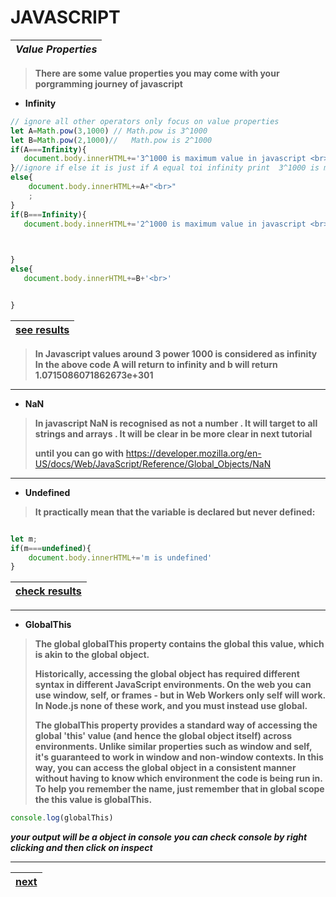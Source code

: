 # JAVASCRIPT

|_Value Properties_|
|---|  
>**There are some value properties you may come with your porgramming journey of javascript**

- **Infinity**

```javascript
// ignore all other operators only focus on value properties 
let A=Math.pow(3,1000) // Math.pow is 3^1000
let B=Math.pow(2,1000)//   Math.pow is 2^1000
if(A===Infinity){
   document.body.innerHTML+='3^1000 is maximum value in javascript <br>'
}//ignore if else it is just if A equal toi infinity print  3^1000 is maximum value in javascript
else{
    document.body.innerHTML+=A+"<br>"
    ;
}
if(B===Infinity){
   document.body.innerHTML+='2^1000 is maximum value in javascript <br>'


    
}
else{
   document.body.innerHTML+=B+'<br>'


}
```
|[see results](https://acquiredevs.github.io/javascript-tutorial-3/)|
|---|

> **In Javascript values around 3 power 1000 is considered as infinity In the above code A will return to infinity and  b will return 1.0715086071862673e+301**
---

- **NaN**
>**In javascript NaN is recognised as not a number . It will target to all strings and arrays . It will be clear in be more clear in next tutorial**
>
>**until you can go with** https://developer.mozilla.org/en-US/docs/Web/JavaScript/Reference/Global_Objects/NaN

---

- **Undefined**
>**It practically mean that the variable is declared but never defined:**

```javascript

let m;
if(m===undefined){
    document.body.innerHTML+='m is undefined'
}
```
|[check results](https://acquiredevs.github.io/javascript-tutorial-3/)|
|---|
---
- **GlobalThis** 
>**The global globalThis property contains the global this value, which is akin to the global object.**
>
>**Historically, accessing the global object has required different syntax in different JavaScript environments. On the web you can use window, self, or frames - but in Web Workers only self will work. In Node.js none of these work, and you must instead use global.**
>
>**The globalThis property provides a standard way of accessing the global 'this' value (and hence the global object itself) across environments. Unlike similar properties such as window and self, it's guaranteed to work in window and non-window contexts. In this way, you can access the global object in a consistent manner without having to know which environment the code is being run in. To help you remember the name, just remember that in global scope the this value is globalThis.**

```javascript
console.log(globalThis)
```
***your output will be a object in console you can check console by right clicking and then click on inspect***

---


|[next](https://github.com/AcquireDevs/javascript-tutorial-4)|
|---|



